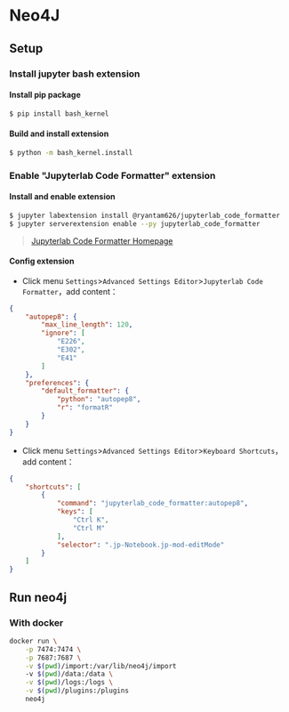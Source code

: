 # Neo4J

## Setup

### Install jupyter bash extension

#### Install pip package

```bash
$ pip install bash_kernel
```

#### Build and install extension

```bash
$ python -m bash_kernel.install
```

### Enable "Jupyterlab Code Formatter" extension

#### Install and enable extension

```bash
$ jupyter labextension install @ryantam626/jupyterlab_code_formatter
$ jupyter serverextension enable --py jupyterlab_code_formatter
```

> [Jupyterlab Code Formatter Homepage](https://jupyterlab-code-formatter.readthedocs.io/)

#### Config extension

- Click menu `Settings`>`Advanced Settings Editor`>`Jupyterlab Code Formatter`，add content：

```json
{
    "autopep8": {
        "max_line_length": 120,
        "ignore": [
            "E226",
            "E302",
            "E41"
        ]
    },
    "preferences": {
        "default_formatter": {
            "python": "autopep8",
            "r": "formatR"
        }
    }
}
```

- Click menu `Settings`>`Advanced Settings Editor`>`Keyboard Shortcuts`，add content：

```json
{
    "shortcuts": [
        {
            "command": "jupyterlab_code_formatter:autopep8",
            "keys": [
                "Ctrl K",
                "Ctrl M"
            ],
            "selector": ".jp-Notebook.jp-mod-editMode"
        }
    ]
}
```



## Run neo4j

### With docker

```bash
docker run \
    -p 7474:7474 \
    -p 7687:7687 \
    -v $(pwd)/import:/var/lib/neo4j/import
    -v $(pwd)/data:/data \
    -v $(pwd)/logs:/logs \
    -v $(pwd)/plugins:/plugins
    neo4j
```
